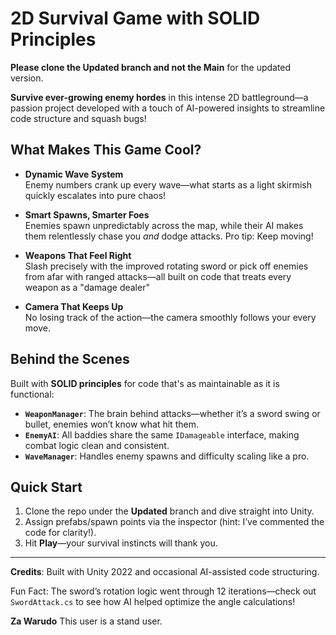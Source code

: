 
#  2D Survival Game with SOLID Principles
**Please clone the Updated branch and not the Main** for the updated version.

**Survive ever-growing enemy hordes** in this intense 2D battleground—a passion project developed with a touch of AI-powered insights to streamline code structure and squash bugs!  

##  What Makes This Game Cool?  
- **Dynamic Wave System**  
Enemy numbers crank up every wave—what starts as a light skirmish quickly escalates into pure chaos!  

- **Smart Spawns, Smarter Foes**  
Enemies spawn unpredictably across the map, while their AI makes them relentlessly chase you *and* dodge attacks. Pro tip: Keep moving!  

- **Weapons That Feel Right**  
Slash precisely with the improved rotating sword or pick off enemies from afar with ranged attacks—all built on code that treats every weapon as a "damage dealer" 

- **Camera That Keeps Up**  
No losing track of the action—the camera smoothly follows your every move.  

##  Behind the Scenes  
Built with **SOLID principles** for code that's as maintainable as it is functional:  
- **`WeaponManager`**: The brain behind attacks—whether it’s a sword swing or bullet, enemies won’t know what hit them.  
- **`EnemyAI`**: All baddies share the same `IDamageable` interface, making combat logic clean and consistent.  
- **`WaveManager`**: Handles enemy spawns and difficulty scaling like a pro.  

##  Quick Start  
1. Clone the repo under the **Updated** branch and dive straight into Unity.  
2. Assign prefabs/spawn points via the inspector (hint: I’ve commented the code for clarity!).  
3. Hit **Play**—your survival instincts will thank you.  



---

**Credits**: Built with Unity 2022 and occasional AI-assisted code structuring. 

Fun Fact: The sword’s rotation logic went through 12 iterations—check out `SwordAttack.cs` to see how AI helped optimize the angle calculations!  

**Za Warudo** This user is a stand user.
